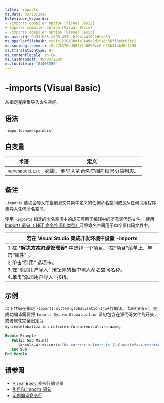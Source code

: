 ```yaml
---
title: -imports
ms.date: 03/10/2018
helpviewer_keywords:
- /imports compiler option [Visual Basic]
- imports compiler option [Visual Basic]
- -imports compiler option [Visual Basic]
ms.assetid: 9a93fb53-c080-497b-bf9b-441022dbbc39
ms.openlocfilehash: cc9fc222843bdfe8e49d2d291dc36ff3e0c63fc2
ms.sourcegitcommit: f8c270376ed905f6a8896ce0fe25b4f4b38ff498
ms.translationtype: HT
ms.contentlocale: zh-CN
ms.lasthandoff: 06/04/2020
ms.locfileid: "84408590"
---
```

# <a name="-imports-visual-basic"></a>-imports (Visual Basic)
从指定程序集导入命名空间。  
  
## <a name="syntax"></a>语法  
  
```console  
-imports:namespaceList  
```  
  
## <a name="arguments"></a>自变量  
  
|术语|定义|  
|---|---|  
|`namespaceList`|必需。 要导入的命名空间的逗号分隔列表。|  
  
## <a name="remarks"></a>备注  
 `-imports` 选项会导入在当前源文件集中定义的任何命名空间或是从任何引用程序集导入任何命名空间。  
  
 使用 `-imports` 指定的命名空间中的成员可用于编译中的所有源代码文件。 使用 [Imports 语句（.NET 命名空间和类型）](../../language-reference/statements/imports-statement-net-namespace-and-type.md)可将命名空间用于单个源代码文件中。  
  
|若在 Visual Studio 集成开发环境中设置 -imports|  
|---|  
|1.在 **“解决方案资源管理器”** 中选择一个项目。 在“项目”菜单上，单击“属性”   。 <br />2.单击“引用”  选项卡。<br />3.在“添加用户导入”  按钮旁的框中输入命名空间名称。<br />4.单击“添加用户导入”  按钮。|  
  
## <a name="example"></a>示例  
 以下代码在指定 `-imports:system.globalization` 时进行编译。 如果没有它，则成功编译需要将 `Imports System.Globalization` 语句包含在源代码文件的开头，或者属性完全限定为 `System.Globalization.CultureInfo.CurrentCulture.Name`。

```vb
Module Example
   Public Sub Main()
      Console.WriteLine($"The current culture is {CultureInfo.CurrentCulture.Name}")
   End Sub
End Module
```

## <a name="see-also"></a>请参阅

- [Visual Basic 命令行编译器](index.md)
- [引用和 Imports 语句](../../programming-guide/program-structure/references-and-the-imports-statement.md)
- [示例编译命令行](sample-compilation-command-lines.md)
